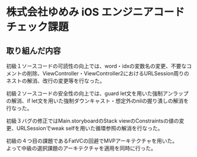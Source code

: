 # 株式会社ゆめみ iOS エンジニアコードチェック課題

## 取り組んだ内容
初級１ソースコードの可読性の向上では、word・idxの変数名の変更、不要なコメントの削除、ViewController・ViewController2におけるURLSession周りのネストの解消、改行の変更等を行なった。  
  
初級２ソースコードの安全性の向上では、guard let文を用いた強制アンラップの解消、if let文を用いた強制ダウンキャスト・想定外のnilの握り潰しの解消を行なった。  
  
初級３バグの修正ではMain.storyboardのStack viewのConstraintsの値の変更、URLSessionでweak selfを用いた循環参照の解消を行なった。
  
初級の４つ目の課題であるFatVCの回避でMVPアーキテクチャを用いた。  
よって中級の選択課題のアーキテクチャを適用を同時に行った。  

